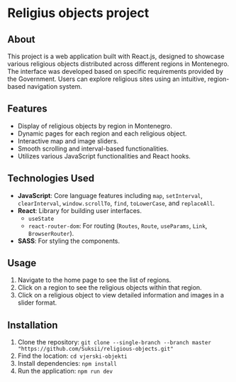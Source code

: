 # Religius objects project

## About

This project is a web application built with React.js, designed to showcase various religious objects distributed across different regions in Montenegro. The interface was developed based on specific requirements provided by the Government. Users can explore religious sites using an intuitive, region-based navigation system.

## Features
- Display of religious objects by region in Montenegro.
- Dynamic pages for each region and each religious object.
- Interactive map and image sliders.
- Smooth scrolling and interval-based functionalities.
- Utilizes various JavaScript functionalities and React hooks.

## Technologies Used
- **JavaScript**: Core language features including `map`, `setInterval`, `clearInterval`, `window.scrollTo`, `find`, `toLowerCase`, and `replaceAll`.
- **React**: Library for building user interfaces.
  - `useState`
  - `react-router-dom`: For routing (`Routes`, `Route`, `useParams`, `Link`, `BrowserRouter`).
- **SASS**: For styling the components.

## Usage

1. Navigate to the home page to see the list of regions.
2. Click on a region to see the religious objects within that region.
3. Click on a religious object to view detailed information and images in a slider format.

## Installation

   1. Clone the repository: `git clone --single-branch --branch master "https://github.com/Suksii/religious-objects.git"`
   2. Find the location: `cd vjerski-objekti`
   3. Install dependencies: `npm install`
   4. Run the application: `npm run dev`

